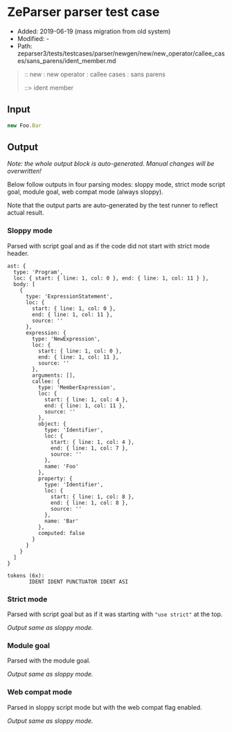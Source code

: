 # ZeParser parser test case

- Added: 2019-06-19 (mass migration from old system)
- Modified: -
- Path: zeparser3/tests/testcases/parser/newgen/new/new_operator/callee_cases/sans_parens/ident_member.md

> :: new : new operator : callee cases : sans parens
>
> ::> ident member

## Input

`````js
new Foo.Bar
`````

## Output

_Note: the whole output block is auto-generated. Manual changes will be overwritten!_

Below follow outputs in four parsing modes: sloppy mode, strict mode script goal, module goal, web compat mode (always sloppy).

Note that the output parts are auto-generated by the test runner to reflect actual result.

### Sloppy mode

Parsed with script goal and as if the code did not start with strict mode header.

`````
ast: {
  type: 'Program',
  loc: { start: { line: 1, col: 0 }, end: { line: 1, col: 11 } },
  body: [
    {
      type: 'ExpressionStatement',
      loc: {
        start: { line: 1, col: 0 },
        end: { line: 1, col: 11 },
        source: ''
      },
      expression: {
        type: 'NewExpression',
        loc: {
          start: { line: 1, col: 0 },
          end: { line: 1, col: 11 },
          source: ''
        },
        arguments: [],
        callee: {
          type: 'MemberExpression',
          loc: {
            start: { line: 1, col: 4 },
            end: { line: 1, col: 11 },
            source: ''
          },
          object: {
            type: 'Identifier',
            loc: {
              start: { line: 1, col: 4 },
              end: { line: 1, col: 7 },
              source: ''
            },
            name: 'Foo'
          },
          property: {
            type: 'Identifier',
            loc: {
              start: { line: 1, col: 8 },
              end: { line: 1, col: 8 },
              source: ''
            },
            name: 'Bar'
          },
          computed: false
        }
      }
    }
  ]
}

tokens (6x):
       IDENT IDENT PUNCTUATOR IDENT ASI
`````

### Strict mode

Parsed with script goal but as if it was starting with `"use strict"` at the top.

_Output same as sloppy mode._

### Module goal

Parsed with the module goal.

_Output same as sloppy mode._

### Web compat mode

Parsed in sloppy script mode but with the web compat flag enabled.

_Output same as sloppy mode._
